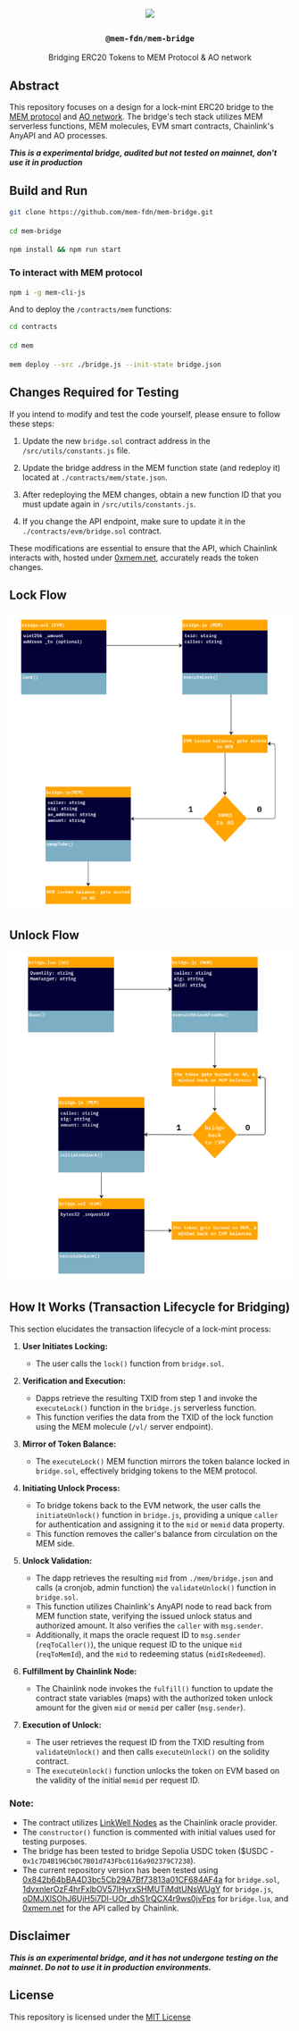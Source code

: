 <p align="center">
  <a href="https://mem.tech">
    <img src="https://github.com/decentldotland/MEM/assets/77340894/d840ef84-540f-4ccc-a7e0-1ed03c4af8dd" height="180">
  </a>
  <h3 align="center"><code>@mem-fdn/mem-bridge</code></h3>
  <p align="center">Bridging ERC20 Tokens to MEM Protocol & AO network</p>
</p>

## Abstract

This repository focuses on a design for a lock-mint ERC20 bridge to the [MEM protocol](https://mem.tech) and [AO network](https://ao.arweave.dev). The bridge's tech stack utilizes MEM serverless functions, MEM molecules, EVM smart contracts, Chainlink's AnyAPI and AO processes.

***This is a experimental bridge, audited but not tested on mainnet, don't use it in production***

## Build and Run

```bash
git clone https://github.com/mem-fdn/mem-bridge.git

cd mem-bridge

npm install && npm run start
```

### To interact with MEM protocol

```bash
npm i -g mem-cli-js
```

And to deploy the `/contracts/mem` functions:

```bash
cd contracts

cd mem

mem deploy --src ./bridge.js --init-state bridge.json
```

## Changes Required for Testing

If you intend to modify and test the code yourself, please ensure to follow these steps:

1. Update the new `bridge.sol` contract address in the `/src/utils/constants.js` file.

2. Update the bridge address in the MEM function state (and redeploy it) located at `./contracts/mem/state.json`.

3. After redeploying the MEM changes, obtain a new function ID that you must update again in `/src/utils/constants.js`.

4. If you change the API endpoint, make sure to update it in the `./contracts/evm/bridge.sol` contract.

These modifications are essential to ensure that the API, which Chainlink interacts with, hosted under [0xmem.net](https://0xmem.net), accurately reads the token changes.

## Lock Flow

![lock](./img/lock.png)

## Unlock Flow

![unlock](./img/unlock.png)

## How It Works (Transaction Lifecycle for Bridging)

This section elucidates the transaction lifecycle of a lock-mint process:

1. **User Initiates Locking:** 
    - The user calls the `lock()` function from `bridge.sol`.

2. **Verification and Execution:**
    - Dapps retrieve the resulting TXID from step 1 and invoke the `executeLock()` function in the `bridge.js` serverless function.
    - This function verifies the data from the TXID of the lock function using the MEM molecule (`/vl/` server endpoint).

3. **Mirror of Token Balance:**
    - The `executeLock()` MEM function mirrors the token balance locked in `bridge.sol`, effectively bridging tokens to the MEM protocol.

4. **Initiating Unlock Process:**
    - To bridge tokens back to the EVM network, the user calls the `initiateUnlock()` function in `bridge.js`, providing a unique `caller` for authentication and assigning it to the `mid` or `memid` data property.
    - This function removes the caller's balance from circulation on the MEM side.

5. **Unlock Validation:**
    - The dapp retrieves the resulting `mid` from `./mem/bridge.json` and calls (a cronjob, admin function) the `validateUnlock()` function in `bridge.sol`.
    - This function utilizes Chainlink's AnyAPI node to read back from MEM function state, verifying the issued unlock status and authorized amount. It also verifies the `caller` with `msg.sender`.
    - Additionally, it maps the oracle request ID to `msg.sender` (`reqToCaller()`), the unique request ID to the unique `mid` (`reqToMemId`), and the `mid` to redeeming status (`midIsRedeemed`).

6. **Fulfillment by Chainlink Node:**
    - The Chainlink node invokes the `fulfill()` function to update the contract state variables (maps) with the authorized token unlock amount for the given `mid` or `memid` per caller (`msg.sender`).

7. **Execution of Unlock:**
    - The user retrieves the request ID from the TXID resulting from `validateUnlock()` and then calls `executeUnlock()` on the solidity contract.
    - The `executeUnlock()` function unlocks the token on EVM based on the validity of the initial `memid` per request ID.

### Note:

- The contract utilizes [LinkWell Nodes](https://linkwellnodes.io/) as the Chainlink oracle provider.
- The `constructor()` function is commented with initial values used for testing purposes.
- The bridge has been tested to bridge Sepolia USDC token ($USDC - `0x1c7D4B196Cb0C7B01d743Fbc6116a902379C7238`).
- The current repository version has been tested using [0x842b64bBA4D3bc5Cb29A7Bf73813a01CF684AF4a](https://sepolia.etherscan.io/address/0x842b64bBA4D3bc5Cb29A7Bf73813a01CF684AF4a) for `bridge.sol`, [1dvxnlerOzF4hrFxlbOV57IHyrxSHMUTiMdtUNsWUgY](https://api.mem.tech/api/state/1dvxnlerOzF4hrFxlbOV57IHyrxSHMUTiMdtUNsWUgY) for `bridge.js`, [oDMJXlSOhJ6UjH5i7Dl-UOr_dhS1rQCX4r9ws0jvFps](https://ao.link/token/oDMJXlSOhJ6UjH5i7Dl-UOr_dhS1rQCX4r9ws0jvFps) for `bridge.lua`, and [0xmem.net](https://0xmem.net) for the API called by Chainlink.

## Disclaimer

***This is an experimental bridge, and it has not undergone testing on the mainnet. Do not to use it in production environments.***

## License
This repository is licensed under the [MIT License](./LICENSE)